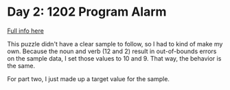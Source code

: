 # Day 2: 1202 Program Alarm

[Full info here](https://adventofcode.com/2019/day/2)

This puzzle didn't have a clear sample to follow, so I had to kind of
make my own. Because the noun and verb (12 and 2) result in out-of-bounds
errors on the sample data, I set those values to 10 and 9. That way, the
behavior is the same.

For part two, I just made up a target value for the sample.
